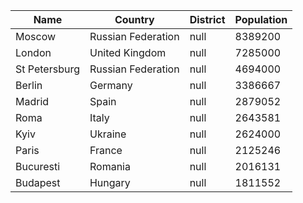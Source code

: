| Name | Country | District | Population |
| --- | --- | --- | --- |
| Moscow | Russian Federation | null | 8389200 |
| London | United Kingdom | null | 7285000 |
| St Petersburg | Russian Federation | null | 4694000 |
| Berlin | Germany | null | 3386667 |
| Madrid | Spain | null | 2879052 |
| Roma | Italy | null | 2643581 |
| Kyiv | Ukraine | null | 2624000 |
| Paris | France | null | 2125246 |
| Bucuresti | Romania | null | 2016131 |
| Budapest | Hungary | null | 1811552 |
